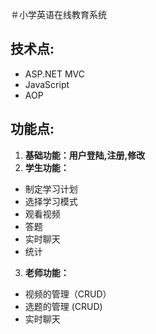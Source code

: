 ＃小学英语在线教育系统

## 技术点:
* ASP.NET MVC
* JavaScript
* AOP

## 功能点:
1. **基础功能：用户登陆,注册,修改**
2. **学生功能：**
* 制定学习计划
* 选择学习模式
* 观看视频
* 答题
* 实时聊天
* 统计
3. **老师功能：**
* 视频的管理（CRUD）
* 选题的管理 (CRUD)
* 实时聊天
